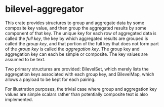 # bilevel-aggregator

This crate provides structures to group and aggregate data by some composite key value, and then group the aggregated results by some component of that key. The unique key for each row of aggregated data is called the *full key*, the key by which aggregated results are grouped is called the *group key*, and that portion of the full key that does not form part of the *group key* is called the *aggregation key*. The group key and aggregation key can each be simple or composite. The key values are assumed to be text.

Two primary structures are provided: BilevelSet, which merely lists the aggregation keys associated with each group key, and BilevelMap, which allows a payload to be kept for each pairing.

For illustration purposes, the trivial case where group and aggregation key values are simple scalars rather than potentially composite text is also implemented.
